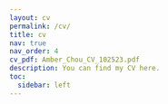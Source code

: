 ```yaml
---
layout: cv
permalink: /cv/
title: cv
nav: true
nav_order: 4
cv_pdf: Amber_Chou_CV_102523.pdf
description: You can find my CV here.
toc:
  sidebar: left
---
```

